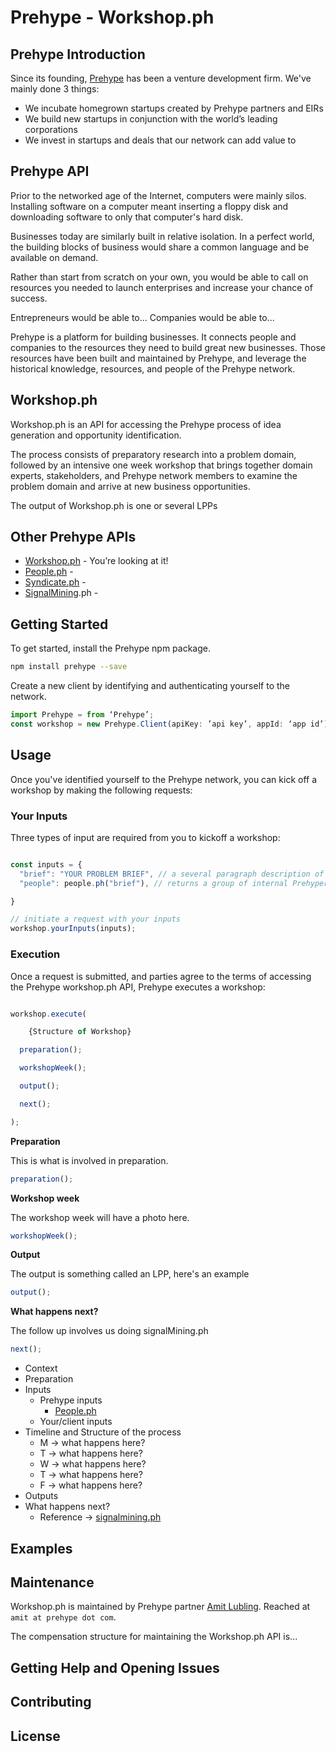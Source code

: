 # Prehype - Workshop.ph

## Prehype Introduction

Since its founding, [Prehype](https://prehype.com) has been a venture development firm. We've mainly done 3 things:

* We incubate homegrown startups created by Prehype partners and EIRs
* We build new startups in conjunction with the world’s leading corporations
* We invest in startups and deals that our network can add value to

## Prehype API

Prior to the networked age of the Internet, computers were mainly silos. Installing software on a computer meant inserting a floppy disk and downloading software to only that computer's hard disk.

Businesses today are similarly built in relative isolation. In a perfect world, the building blocks of business would share a common language and be available on demand.

Rather than start from scratch on your own, you would be able to call on resources you needed to launch enterprises and increase your chance of success.

Entrepreneurs would be able to...
Companies would be able to...

Prehype is a platform for building businesses. It connects people and companies to the resources they need to build great new businesses. Those resources have been built and maintained by Prehype, and leverage the historical knowledge, resources, and people of the Prehype network.

## Workshop.ph

Workshop.ph is an API for accessing the Prehype process of idea generation and opportunity identification.

The process consists of preparatory research into a problem domain, followed by an intensive one week workshop that brings together domain experts, stakeholders, and Prehype network members to examine the problem domain and arrive at new business opportunities.

The output of Workshop.ph is one or several LPPs

## Other Prehype APIs

* [Workshop.ph](#) - You’re looking at it!
* [People.ph](#) -
* [Syndicate.ph](#) -
* [SignalMining](#).ph -

## Getting Started

To get started, install the Prehype npm package.

```sh
npm install prehype --save
```

Create a new client by identifying and authenticating yourself to the network.

```js
import Prehype = from ‘Prehype’;
const workshop = new Prehype.Client(apiKey: ’api key’, appId: ‘app id’);

```

## Usage

Once you've identified yourself to the Prehype network, you can kick off a workshop by making the following requests:

### Your Inputs

Three types of input are required from you to kickoff a workshop:

```js

const inputs = {
  "brief": "YOUR PROBLEM BRIEF", // a several paragraph description of the problem space to be investigated and the central thesis of why this space should be investigated
  "people": people.ph("brief"), // returns a group of internal Prehypers necessary to conduct a workshop in this problem domain

}

// initiate a request with your inputs
workshop.yourInputs(inputs);
```

### Execution

Once a request is submitted, and parties agree to the terms of accessing the Prehype workshop.ph API, Prehype executes a workshop:

```js

workshop.execute(

	{Structure of Workshop}

  preparation();

  workshopWeek();

  output();

  next();

);

```

**Preparation**

This is what is involved in preparation.

```js
preparation();
```

**Workshop week**

The workshop week will have a photo here.

```js
workshopWeek();
```

**Output**

The output is something called an LPP, here's an example

```js
output();
```

**What happens next?**

The follow up involves us doing signalMining.ph

```js
next();
```

* Context
* Preparation
* Inputs
    * Prehype inputs
      * [People.ph](#)
    * Your/client inputs
* Timeline and Structure of the process
    * M -> what happens here?
    * T -> what happens here?
    * W -> what happens here?
    * T -> what happens here?
    * F -> what happens here?
* Outputs
* What happens next?
    * Reference -> [signalmining.ph](#)

## Examples

## Maintenance

Workshop.ph is maintained by Prehype partner [Amit Lubling](https://linked.com/amitlubling). Reached at `amit at prehype dot com`.

The compensation structure for maintaining the Workshop.ph API is...

## Getting Help and Opening Issues

## Contributing

## License
